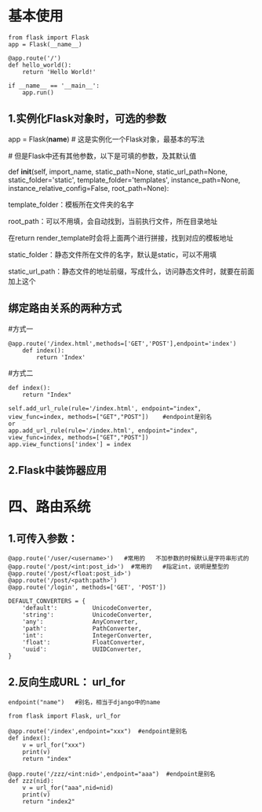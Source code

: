 # 基本使用

```
from flask import Flask
app = Flask(__name__)
 
@app.route('/')
def hello_world():
    return 'Hello World!'
 
if __name__ == '__main__':
    app.run()
```
## 1.实例化Flask对象时，可选的参数
app = Flask(__name__)    # 这是实例化一个Flask对象，最基本的写法

\# 但是Flask中还有其他参数，以下是可填的参数，及其默认值

def __init__(self, import_name, static_path=None, 
static_url_path=None,
                 static_folder='static', template_folder='templates',
                 instance_path=None, instance_relative_config=False,
                 root_path=None):
                 
template_folder：模板所在文件夹的名字

root_path：可以不用填，会自动找到，当前执行文件，所在目录地址

在return render_template时会将上面两个进行拼接，找到对应的模板地址

static_folder：静态文件所在文件的名字，默认是static，可以不用填

static_url_path：静态文件的地址前缀，写成什么，访问静态文件时，就要在前面加上这个
## 绑定路由关系的两种方式
#方式一
    

```
@app.route('/index.html',methods=['GET','POST'],endpoint='index')
    def index():
        return 'Index'
```
#方式二


```
def index():
    return "Index"

self.add_url_rule(rule='/index.html', endpoint="index", view_func=index, methods=["GET","POST"])    #endpoint是别名
or
app.add_url_rule(rule='/index.html', endpoint="index", view_func=index, methods=["GET","POST"])
app.view_functions['index'] = index
```
## 2.Flask中装饰器应用
# 四、路由系统
## 1.可传入参数：

```
@app.route('/user/<username>')   #常用的   不加参数的时候默认是字符串形式的
@app.route('/post/<int:post_id>')  #常用的   #指定int，说明是整型的
@app.route('/post/<float:post_id>')
@app.route('/post/<path:path>')
@app.route('/login', methods=['GET', 'POST'])
```

```
DEFAULT_CONVERTERS = {
    'default':          UnicodeConverter,
    'string':           UnicodeConverter,
    'any':              AnyConverter,
    'path':             PathConverter,
    'int':              IntegerConverter,
    'float':            FloatConverter,
    'uuid':             UUIDConverter,
}
```
## 2.反向生成URL： url_for

```
endpoint("name")   #别名，相当于django中的name
```

```
from flask import Flask, url_for

@app.route('/index',endpoint="xxx")  #endpoint是别名
def index():
    v = url_for("xxx")
    print(v)
    return "index"

@app.route('/zzz/<int:nid>',endpoint="aaa")  #endpoint是别名
def zzz(nid):
    v = url_for("aaa",nid=nid)
    print(v)
    return "index2"
```
